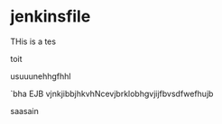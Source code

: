 # jenkinsfile
THis is a tes 


toit 

usuuunehhgfhhl


`bha
EJB vjnkjibbjhkvhNcevjbrklobhgvjijfbvsdfwefhujb

saasain

